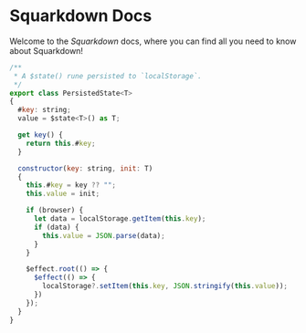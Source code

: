 # Squarkdown Docs
<!-- #SQUARK live!
| dest = docs
-->

Welcome to the *Squarkdown* docs, where you can find all you need to know about Squarkdown!

```js
/**
 * A $state() rune persisted to `localStorage`.
 */
export class PersistedState<T>
{
  #key: string;
  value = $state<T>() as T;

  get key() {
    return this.#key;
  }

  constructor(key: string, init: T)
  {
    this.#key = key ?? "";
    this.value = init;

    if (browser) {
      let data = localStorage.getItem(this.key);
      if (data) {
        this.value = JSON.parse(data);
      }
    }

    $effect.root(() => {
      $effect(() => {
        localStorage?.setItem(this.key, JSON.stringify(this.value));
      })
    });
  }
}
```
